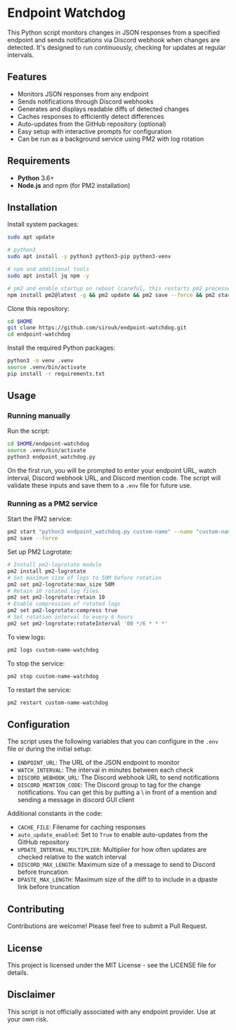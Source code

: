 # Endpoint Watchdog

This Python script monitors changes in JSON responses from a specified endpoint and sends notifications via Discord webhook when changes are detected. It's designed to run continuously, checking for updates at regular intervals.

## Features

- Monitors JSON responses from any endpoint
- Sends notifications through Discord webhooks
- Generates and displays readable diffs of detected changes
- Caches responses to efficiently detect differences
- Auto-updates from the GitHub repository (optional)
- Easy setup with interactive prompts for configuration
- Can be run as a background service using PM2 with log rotation

## Requirements

- **Python** 3.6+
- **Node.js** and npm (for PM2 installation)

## Installation

Install system packages:

```bash
sudo apt update

# python3
sudo apt install -y python3 python3-pip python3-venv

# npm and additional tools
sudo apt install jq npm -y

# pm2 and enable startup on reboot (careful, this restarts pm2 processes)
npm install pm2@latest -g && pm2 update && pm2 save --force && pm2 startup && pm2 save
```

Clone this repository:

```bash
cd $HOME
git clone https://github.com/sirouk/endpoint-watchdog.git
cd endpoint-watchdog
```

Install the required Python packages:

```bash
python3 -m venv .venv
source .venv/bin/activate
pip install -r requirements.txt
```

## Usage

### Running manually

Run the script:

```bash
cd $HOME/endpoint-watchdog
source .venv/bin/activate
python3 endpoint_watchdog.py
```

On the first run, you will be prompted to enter your endpoint URL, watch interval, Discord webhook URL, and Discord mention code. The script will validate these inputs and save them to a `.env` file for future use.

### Running as a PM2 service

Start the PM2 service:

```bash
pm2 start "python3 endpoint_watchdog.py custom-name" --name "custom-name-watchdog"
pm2 save --force
```

Set up PM2 Logrotate:

```bash
# Install pm2-logrotate module
pm2 install pm2-logrotate
# Set maximum size of logs to 50M before rotation
pm2 set pm2-logrotate:max_size 50M
# Retain 10 rotated log files
pm2 set pm2-logrotate:retain 10
# Enable compression of rotated logs
pm2 set pm2-logrotate:compress true
# Set rotation interval to every 6 hours
pm2 set pm2-logrotate:rotateInterval '00 */6 * * *'
```

To view logs:

```bash
pm2 logs custom-name-watchdog
```

To stop the service:

```bash
pm2 stop custom-name-watchdog
```

To restart the service:

```bash
pm2 restart custom-name-watchdog
```

## Configuration

The script uses the following variables that you can configure in the `.env` file or during the initial setup:

- `ENDPOINT_URL`: The URL of the JSON endpoint to monitor
- `WATCH_INTERVAL`: The interval in minutes between each check
- `DISCORD_WEBHOOK_URL`: The Discord webhook URL to send notifications
- `DISCORD_MENTION_CODE`: The Discord group to tag for the change notifications. You can get this by putting a \ in front of a mention and sending a message in discord GUI client

Additional constants in the code:

- `CACHE_FILE`: Filename for caching responses
- `auto_update_enabled`: Set to `True` to enable auto-updates from the GitHub repository
- `UPDATE_INTERVAL_MULTIPLIER`: Multiplier for how often updates are checked relative to the watch interval
- `DISCORD_MAX_LENGTH`: Maximum size of a message to send to Discord before truncation
- `DPASTE_MAX_LENGTH`: Maximum size of the diff to to include in a dpaste link before truncation

## Contributing

Contributions are welcome! Please feel free to submit a Pull Request.

## License

This project is licensed under the MIT License - see the LICENSE file for details.

## Disclaimer

This script is not officially associated with any endpoint provider. Use at your own risk.
